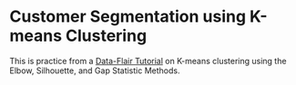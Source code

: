 # Customer Segmentation using K-means Clustering

This is practice from a [Data-Flair Tutorial](https://data-flair.training/blogs/r-data-science-project-customer-segmentation/) on K-means clustering using the Elbow, Silhouette, and Gap Statistic Methods.